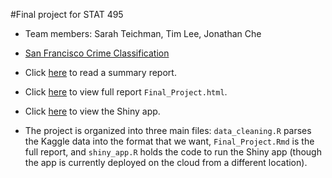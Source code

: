 #Final project for STAT 495

* Team members: Sarah Teichman, Tim Lee, Jonathan Che
* [San Francisco Crime Classification](https://www.kaggle.com/c/sf-crime)
* Click [here](write_up.pdf) to read a summary report.
* Click [here](http://htmlpreview.github.io/?https://github.com/tlee18/Final_Project/blob/master/Final_Project.html) to view full report `Final_Project.html`.
* Click [here](https://jche.shinyapps.io/deploy/) to view the Shiny app.

* The project is organized into three main files: `data_cleaning.R` parses the Kaggle data into the format that we want, `Final_Project.Rmd` is the full report, and `shiny_app.R` holds the code to run the Shiny app (though the app is currently deployed on the cloud from a different location).
